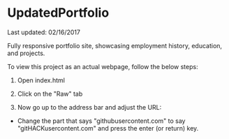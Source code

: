 # UpdatedPortfolio
Last updated: 02/16/2017

Fully responsive portfolio site, showcasing employment history, education, and projects.

To view this project as an actual webpage, follow the below steps:

1) Open index.html

2) Click on the "Raw" tab

3) Now go up to the address bar and adjust the URL:

  - Change the part that says "githubusercontent.com" to say "gitHACKusercontent.com" and press the enter (or return) key.
